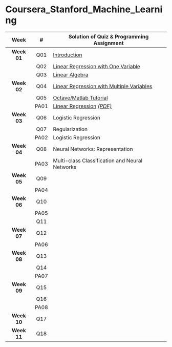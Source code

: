 # Coursera_Stanford_Machine_Learning

|  Week   | # | Solution of Quiz & Programming Assignment |
| :-----: | :----------------------------------------------------------: | ---------------------------------- |
| **Week 01** | Q01 | [Introduction](https://github.com/lisy0123/Coursera_Stanford_Machine_Learning/blob/master/week01/Quiz01.md) |
|         | Q02  | [Linear Regression with One Variable](https://github.com/lisy0123/Coursera_Stanford_Machine_Learning/blob/master/week01/Quiz02.md) |
|  | Q03 | [Linear Algebra](https://github.com/lisy0123/Coursera_Stanford_Machine_Learning/blob/master/week01/Quiz03.md) |
| **Week 02** | Q04 | [Linear Regression with Multiple Variables](https://github.com/lisy0123/Coursera_Stanford_Machine_Learning/blob/master/week02/Quiz04.md) |
|         | Q05 | [Octave/Matlab Tutorial](https://github.com/lisy0123/Coursera_Stanford_Machine_Learning/blob/master/week02/Quiz05.md) |
|         | PA01 | [Linear Regression](https://github.com/lisy0123/Coursera_Stanford_Machine_Learning/tree/master/machine-learning-ex1)  [*(PDF)*](https://github.com/lisy0123/Coursera_Standford_Machine_Learning/blob/master/ex1.pdf) |
| **Week 03** | Q06 | Logistic Regression |
|  | Q07 | Regularization |
|  | PA02 | Logistic Regression |
| **Week 04** | Q08 | Neural Networks: Representation |
|  | PA03 | Multi-class Classification and Neural Networks |
|**Week 05**|Q09|  |
||PA04|  |
|**Week 06**|Q10|  |
||PA05|  |
||Q11|  |
|**Week 07**|Q12|  |
||PA06|  |
|**Week 08**|Q13||
||Q14||
||PA07||
|**Week 09**|Q15||
||Q16||
||PA08||
|**Week 10**|Q17||
|**Week 11**|Q18||
